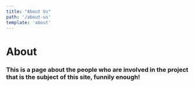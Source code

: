 ```yaml
---
title: "About Us"
path: '/about-us'
template: 'about'
---
```


# About

### This is a page about the people who are involved in the project that is the subject of this site, funnily enough!
